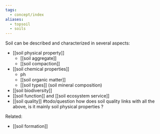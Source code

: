 ```yaml
---
tags:
  - concept/index
aliases:
  - topsoil
  - soils
---
```

Soil can be described and characterized in several aspects:
- [[soil physical property]]
	- [[soil aggregate]]
	- [[soil compaction]]
- [[soil chemical properties]]
	- ph
	- [[soil organic matter]]
	- [[soil types]] (soil mineral composition)
- [[soil biodiversity]]
- [[soil function]] and [[soil ecosystem service]]
- [[soil quality]] #todo/question how does soil quality links with all the above, is it mainly soil physical properties ?

Related:
- [[soil formation]]